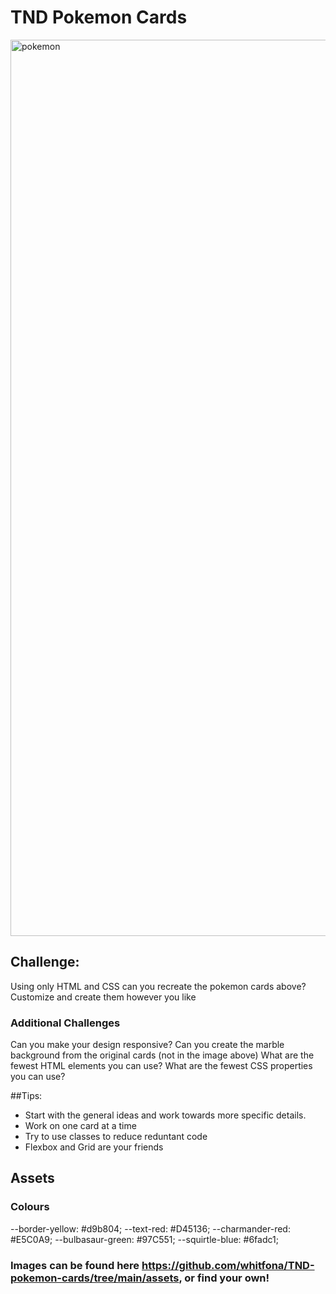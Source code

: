 # TND Pokemon Cards

<img width="1434" alt="pokemon" src="https://user-images.githubusercontent.com/60898437/191062045-504470a8-27a4-4790-823c-d8c343827ba1.png">

## Challenge: 
Using only HTML and CSS can you recreate the pokemon cards above? Customize and create them however you like

### Additional Challenges
Can you make your design responsive?
Can you create the marble background from the original cards (not in the image above)
What are the fewest HTML elements you can use?
What are the fewest CSS properties you can use?

##Tips:
- Start with the general ideas and work towards more specific details.
- Work on one card at a time
- Try to use classes to reduce reduntant code
- Flexbox and Grid are your friends


## Assets
### Colours
  --border-yellow: #d9b804;
  --text-red: #D45136;
  --charmander-red: #E5C0A9;
  --bulbasaur-green: #97C551;
  --squirtle-blue: #6fadc1;
### Images can be found here https://github.com/whitfona/TND-pokemon-cards/tree/main/assets, or find your own!
